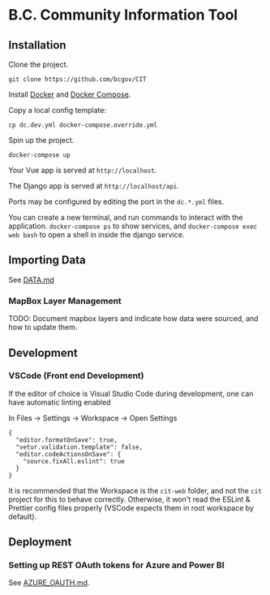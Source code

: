 # B.C. Community Information Tool

## Installation

Clone the project.

```
git clone https://github.com/bcgov/CIT
```

Install [Docker](https://docs.docker.com/engine/install/ubuntu/) and [Docker Compose](https://docs.docker.com/compose/install/).

Copy a local config template:

```
cp dc.dev.yml docker-compose.override.yml
```

Spin up the project.

```
docker-compose up
```

Your Vue app is served at `http://localhost`.

The Django app is served at `http://localhost/api`.

Ports may be configured by editing the port in the `dc.*.yml` files.

You can create a new terminal, and run commands to interact with the application. `docker-compose ps` to show services, and `docker-compose exec web bash` to open a shell in inside the django service.

## Importing Data

See [DATA.md](DATA.md)

### MapBox Layer Management

TODO: Document mapbox layers and indicate how data were sourced, and how to update them.

## Development

### VSCode (Front end Development)

If the editor of choice is Visual Studio Code during development, one can have automatic linting enabled

In Files -> Settings -> Workspace -> Open Settings
```
{
  "editor.formatOnSave": true,
  "vetur.validation.template": false,
  "editor.codeActionsOnSave": {
    "source.fixAll.eslint": true
  }
}
```

It is recommended that the Workspace is the `cit-web` folder, and not the `cit` project for this to behave correctly. Otherwise, it won't read the ESLint & Prettier config files properly (VSCode expects them in root workspace by default).

## Deployment

### Setting up REST OAuth tokens for Azure and Power BI

See [AZURE_OAUTH.md](AZURE_OAUTH.md).
